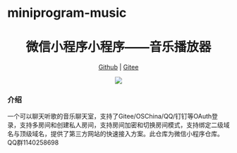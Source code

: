 # miniprogram-music
<h1 align="center">微信小程序小程序——音乐播放器</h1>
<p align="center">
<a href="https://github.com/HammCn/BBBUG-Wechat-App" target="_blank">Github</a> | 
<a href="https://gitee.com/bbbug_com/bbbug-wechat-app" target="_blank">Gitee</a>
</p>
<p align="center">
<!-- <a href="https://gitee.com/bbbug_com/bbbug-wechat-app/stargazers" target="_blank"><img src="https://svg.hamm.cn/gitee.svg?type=star&user=bbbug_com&project=bbbug-wechat-app"/></a> -->
<!-- <a href="https://gitee.com/bbbug_com/bbbug-wechat-app/members" target="_blank"><img src="https://svg.hamm.cn/gitee.svg?type=fork&user=bbbug_com&project=bbbug-wechat-app"/></a> -->
<!-- <img src="https://svg.hamm.cn/badge.svg?key=Platform&value=微信小程序"/> -->
</p>
<p align="center">
</p>

<p align="center">
<a href="https://bbbug.com" target="_blank"><img src="https://api.bbbug.com/api/badge/10865"/></a>
</p>

### 介绍

一个可以聊天听歌的音乐聊天室，支持了Gitee/OSChina/QQ/钉钉等OAuth登录，支持多房间和创建私人房间，支持房间加密和切换房间模式，支持绑定二级域名与顶级域名，提供了第三方网站的快速接入方案。此仓库为微信小程序仓库。QQ群1140258698
